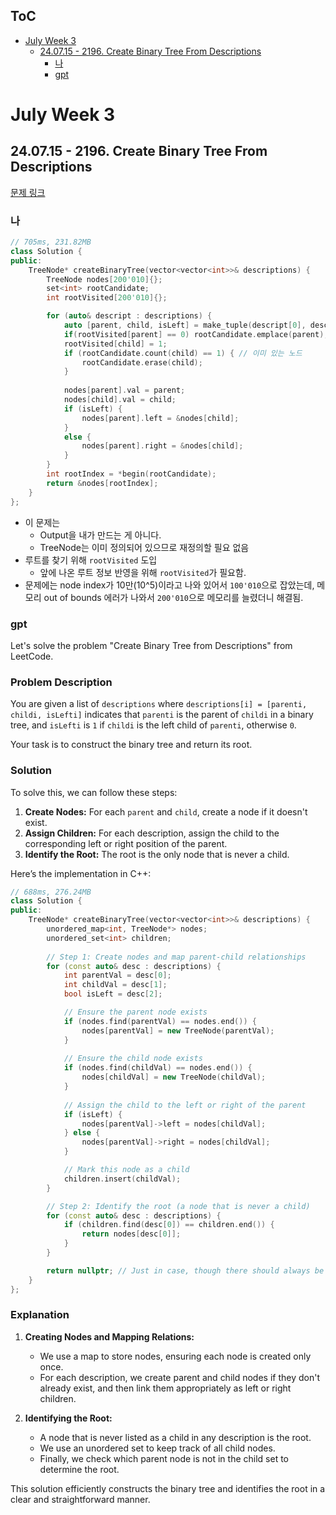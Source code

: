 ## ToC
- [July Week 3](#july-week-3)
  - [24.07.15 - 2196. Create Binary Tree From Descriptions](#240715---2196-create-binary-tree-from-descriptions)
    - [나](#나)
    - [gpt](#gpt)

# July Week 3

## 24.07.15 - 2196. Create Binary Tree From Descriptions
[문제 링크](https://leetcode.com/problems/create-binary-tree-from-descriptions/description/?envType=daily-question&envId=2024-07-15)

### 나
```cpp
// 705ms, 231.82MB
class Solution {
public:
    TreeNode* createBinaryTree(vector<vector<int>>& descriptions) {
        TreeNode nodes[200'010]{};
        set<int> rootCandidate;
        int rootVisited[200'010]{};

        for (auto& descript : descriptions) {
			auto [parent, child, isLeft] = make_tuple(descript[0], descript[1], descript[2]);
            if(rootVisited[parent] == 0) rootCandidate.emplace(parent); // 아직 안 나온 노드
            rootVisited[child] = 1;
			if (rootCandidate.count(child) == 1) { // 이미 있는 노드
				rootCandidate.erase(child);
			}
            
			nodes[parent].val = parent;
            nodes[child].val = child;
			if (isLeft) {
				nodes[parent].left = &nodes[child];
			}
			else {
				nodes[parent].right = &nodes[child];
			}
		}
        int rootIndex = *begin(rootCandidate);
        return &nodes[rootIndex];
    }
};
```
- 이 문제는
  - Output을 내가 만드는 게 아니다.
  - TreeNode는 이미 정의되어 있으므로 재정의할 필요 없음
- 루트를 찾기 위해 `rootVisited` 도입
  - 앞에 나온 루트 정보 반영을 위해 `rootVisited`가 필요함.
- 문제에는 node index가 10만(10^5)이라고 나와 있어서 `100'010`으로 잡았는데, 메모리 out of bounds 에러가 나와서 `200'010`으로 메모리를 늘렸더니 해결됨.

### gpt
Let's solve the problem "Create Binary Tree from Descriptions" from LeetCode.

<h3> Problem Description </h3>

You are given a list of `descriptions` where `descriptions[i] = [parenti, childi, isLefti]` indicates that `parenti` is the parent of `childi` in a binary tree, and `isLefti` is `1` if `childi` is the left child of `parenti`, otherwise `0`.

Your task is to construct the binary tree and return its root.

<h3> Solution </h3>

To solve this, we can follow these steps:

1. **Create Nodes:** For each `parent` and `child`, create a node if it doesn't exist.
2. **Assign Children:** For each description, assign the child to the corresponding left or right position of the parent.
3. **Identify the Root:** The root is the only node that is never a child.

Here’s the implementation in C++:

```cpp
// 688ms, 276.24MB
class Solution {
public:
    TreeNode* createBinaryTree(vector<vector<int>>& descriptions) {
        unordered_map<int, TreeNode*> nodes;
        unordered_set<int> children;
        
        // Step 1: Create nodes and map parent-child relationships
        for (const auto& desc : descriptions) {
            int parentVal = desc[0];
            int childVal = desc[1];
            bool isLeft = desc[2];

            // Ensure the parent node exists
            if (nodes.find(parentVal) == nodes.end()) {
                nodes[parentVal] = new TreeNode(parentVal);
            }
            
            // Ensure the child node exists
            if (nodes.find(childVal) == nodes.end()) {
                nodes[childVal] = new TreeNode(childVal);
            }
            
            // Assign the child to the left or right of the parent
            if (isLeft) {
                nodes[parentVal]->left = nodes[childVal];
            } else {
                nodes[parentVal]->right = nodes[childVal];
            }

            // Mark this node as a child
            children.insert(childVal);
        }

        // Step 2: Identify the root (a node that is never a child)
        for (const auto& desc : descriptions) {
            if (children.find(desc[0]) == children.end()) {
                return nodes[desc[0]];
            }
        }

        return nullptr; // Just in case, though there should always be a root
    }
};
```

<h3> Explanation </h3>

1. **Creating Nodes and Mapping Relations:**
   - We use a map to store nodes, ensuring each node is created only once.
   - For each description, we create parent and child nodes if they don't already exist, and then link them appropriately as left or right children.

2. **Identifying the Root:**
   - A node that is never listed as a child in any description is the root.
   - We use an unordered set to keep track of all child nodes.
   - Finally, we check which parent node is not in the child set to determine the root.

This solution efficiently constructs the binary tree and identifies the root in a clear and straightforward manner.

